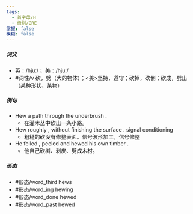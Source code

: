 ```yaml
---
tags:
  - 首字母/H
  - 级别/GRE
掌握: false
模糊: false
---
```

##### 词义
- 英：/hjuː/； 美：/hjuː/
- #词性/v  砍，劈（大的物体）；<美>坚持，遵守；砍掉，砍倒；砍成，劈出（某种形状、某物）
##### 例句
- Hew a path through the underbrush .
	- 在灌木丛中砍出一条小路。
- Hew roughly , without finishing the surface . signal conditioning
	- 粗糙的砍没有修整表面。信号波形加工，信号修整
- He felled , peeled and hewed his own timber .
	- 他自己砍树、剥皮、劈成木材。
##### 形态
- #形态/word_third hews
- #形态/word_ing hewing
- #形态/word_done hewed
- #形态/word_past hewed
